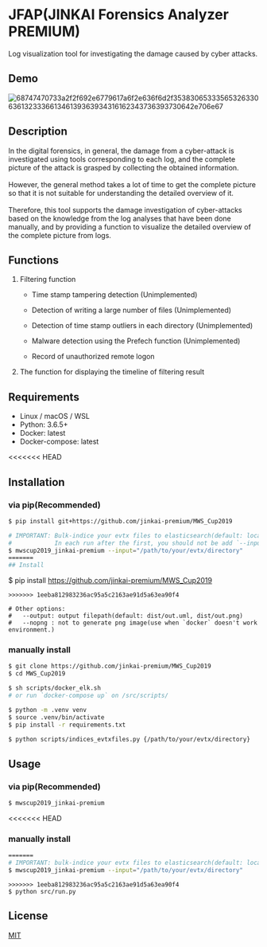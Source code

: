 # JFAP(JINKAI Forensics Analyzer PREMIUM)
Log visualization tool for investigating the damage caused by cyber attacks.


## Demo
![68747470733a2f2f692e6779617a6f2e636f6d2f35383065333565326330636132333661346139363934316162343736393730642e706e67](https://user-images.githubusercontent.com/55793713/65867901-32f34b80-e3b2-11e9-8106-d8efc163cecf.png)


## Description
In the digital forensics, in general, the damage from a cyber-attack is investigated using tools corresponding to each log, and the complete picture of the attack is grasped by collecting the obtained information.\
\
However, the general method takes a lot of time to get the complete picture so that it is not suitable for understanding the detailed overview of it.\
\
Therefore, this tool supports the damage investigation of cyber-attacks based on the knowledge from the log analyses that have been done manually, and by providing a function to visualize the detailed overview of the complete picture from logs.


## Functions
1. Filtering function
    - Time stamp tampering detection (Unimplemented)
    
    - Detection of writing a large number of files (Unimplemented)
  
    - Detection of time stamp outliers in each directory (Unimplemented)

    - Malware detection using the Prefech function (Unimplemented)

    - Record of unauthorized remote logon

2. The function for displaying the timeline of filtering result


## Requirements
- Linux / macOS / WSL
- Python: 3.6.5+
- Docker: latest
- Docker-compose: latest 


<<<<<<< HEAD
## Installation
### via pip(Recommended)
```bash
$ pip install git+https://github.com/jinkai-premium/MWS_Cup2019

# IMPORTANT: Bulk-indice your evtx files to elasticsearch(default: localhost:9200).
#            In each run after the first, you should not be add `--input` option(it does not indices from evtx files).
$ mwscup2019_jinkai-premium --input="/path/to/your/evtx/directory"
=======
## Install
```
$ pip install https://github.com/jinkai-premium/MWS_Cup2019
```
>>>>>>> 1eeba812983236ac95a5c2163ae91d5a63ea90f4

# Other options:
#   --output: output filepath(default: dist/out.uml, dist/out.png)
#   --nopng : not to generate png image(use when `docker` doesn't work environment.)
```

### manually install
```bash
$ git clone https://github.com/jinkai-premium/MWS_Cup2019
$ cd MWS_Cup2019

$ sh scripts/docker_elk.sh
# or run `docker-compose up` on /src/scripts/

$ python -m .venv venv
$ source .venv/bin/activate
$ pip install -r requirements.txt

$ python scripts/indices_evtxfiles.py {/path/to/your/evtx/directory}
```


## Usage
### via pip(Recommended)
```bash
$ mwscup2019_jinkai-premium
```
<<<<<<< HEAD

### manually install
```bash
=======
# IMPORTANT: bulk-indice your evtx files to elasticsearch(default: localhost:9200)
$ mwscup2019_jinkai-premium --input="/path/to/your/evtx/directory"
```

```
>>>>>>> 1eeba812983236ac95a5c2163ae91d5a63ea90f4
$ python src/run.py
```


## License
[MIT](https://github.com/jinkai-premium/MWS_Cup2019/blob/master/LICENSE)
